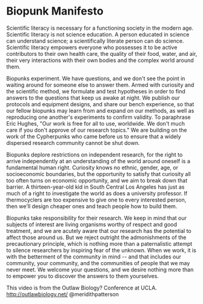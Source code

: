 
# Biopunk Manifesto
Scientific literacy is necessary for a functioning society in the modern age. Scientific literacy is not science education. 
A person educated in science can understand science; a scientifically literate person can do science. 
Scientific literacy empowers everyone who possesses it to be active contributors to their own health care, 
the quality of their food, water, and air, their very interactions with their own bodies and the complex world around them.

Biopunks experiment. We have questions, and we don't see the point in waiting around for someone else to answer them. 
Armed with curiosity and the scientific method, we formulate and test hypotheses in order to find answers to the questions 
that keep us awake at night. We publish our protocols and equipment designs, and share our bench experience, 
so that our fellow biopunks may learn from and expand on our methods, as well as reproducing one another's experiments to confirm validity.
To paraphrase Eric Hughes, "Our work is free for all to use, worldwide. We don't much care if you don't approve of our research topics." 
We are building on the work of the Cypherpunks who came before us to ensure that a widely dispersed research community cannot be shut down.

Biopunks deplore restrictions on independent research, for the right to arrive independently at an understanding of the world around oneself
is a fundamental human right. Curiosity knows no ethnic, gender, age, or socioeconomic boundaries, but the opportunity to satisfy that curiosity
all too often turns on economic opportunity, and we aim to break down that barrier. A thirteen-year-old kid in South Central Los Angeles has 
just as much of a right to investigate the world as does a university professor. If thermocyclers are too expensive to give one to every 
interested person, then we'll design cheaper ones and teach people how to build them.

Biopunks take responsibility for their research. We keep in mind that our subjects of interest are living organisms worthy of respect 
and good treatment, and we are acutely aware that our research has the potential to affect those around us. 
But we reject outright the admonishments of the precautionary principle, 
which is nothing more than a paternalistic attempt to silence researchers by inspiring fear of the unknown. 
When we work, it is with the betterment of the community in mind -- and that includes our community, your community, 
and the communities of people that we may never meet. We welcome your questions, 
and we desire nothing more than to empower you to discover the answers to them yourselves.

This video is from the Outlaw Biology? Conference at UCLA.
 http://outlawbiology.net/
@meridithpatterson

